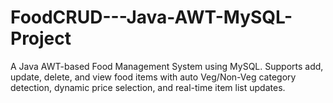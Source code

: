 # FoodCRUD---Java-AWT-MySQL-Project
A Java AWT-based Food Management System using MySQL. Supports add, update, delete, and view food items with auto Veg/Non-Veg category detection, dynamic price selection, and real-time item list updates.
